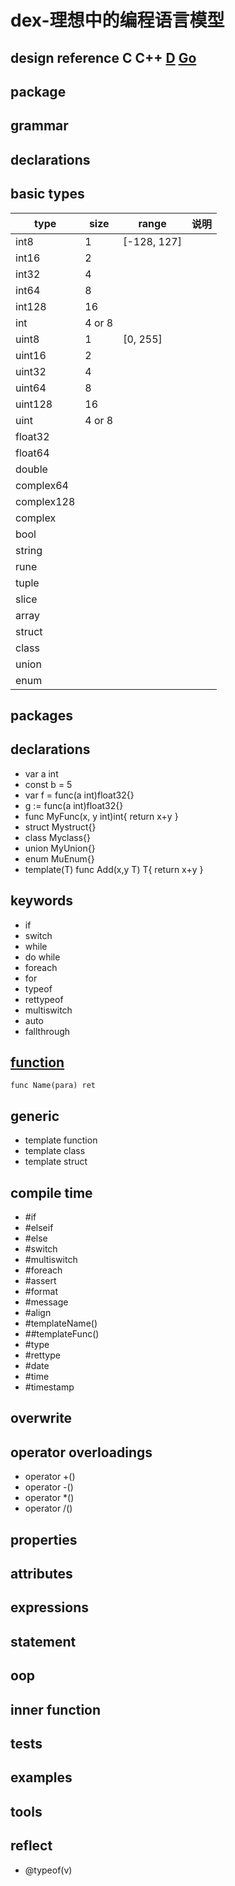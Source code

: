 # dex-理想中的编程语言模型
## design reference  C C++ [D](https://dlang.org/spec/spec.html) [Go](https://golang.org/ref/spec)

## package

## grammar

## declarations

## basic types
| type | size | range | 说明
| --- | --- | --- | ---
| int8 | 1 | [-128, 127] | 
| int16 | 2 |  | 
| int32 | 4 |  | 
| int64 | 8 |  | 
| int128 | 16 |  | 
| int | 4 or 8 |  | 
| uint8 | 1 | [0, 255] | 
| uint16 | 2 |  | 
| uint32 | 4 |  | 
| uint64 | 8 |  | 
| uint128 | 16 |  | 
| uint | 4 or 8 |  | 
| float32 | |  | 
| float64 | |  | 
| double | |  | 
| complex64 | |  | 
| complex128 | |  | 
| complex | |  | 
| bool | |  | 
| string |  |  | 
| rune |  |  | 
| tuple |  |  | 
| slice |  |  | 
| array |  |  | 
| struct |  |  | 
| class |  |  | 
| union |  |  | 
| enum |  |  | 

## packages

## declarations
- var a int
- const b = 5
- var f = func(a int)float32{}
- g := func(a int)float32{}
- func MyFunc(x, y int)int{ return x+y }
- struct Mystruct{}
- class Myclass{}
- union MyUnion{}
- enum MuEnum{}
- template(T) func Add(x,y T) T{ return x+y }

## keywords
- if
- switch
- while
- do while
- foreach
- for
- typeof
- rettypeof
- multiswitch
- auto
- fallthrough

## [function](http://blog.golang.org/gos-declaration-syntax)
 `func Name(para) ret`


## generic
- template function
- template class
- template struct

## compile time
- #if
- #elseif
- #else
- #switch
- #multiswitch
- #foreach
- #assert
- #format
- #message
- #align
- #templateName()
- ##templateFunc()
- #type
- #rettype
- #date
- #time
- #timestamp

## overwrite

## operator overloadings
- operator +()
- operator -()
- operator *()
- operator /()

## properties

## attributes

## expressions

## statement

## oop

## inner function

## tests

## examples

## tools

## reflect
- @typeof(v)
